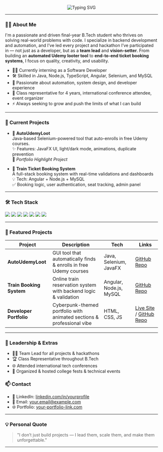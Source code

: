 <!-- Centered Typing SVG -->
<p align="center">
  <img src="https://readme-typing-svg.demolab.com?font=Fira+Code&size=24&pause=1000&center=true&vCenter=true&width=500&lines=Hi+I'm+Sreedhar+%F0%9F%91%8B;Backend+Dev+%7C+Team+Lead+%7C+Automation+Builder;Crafting+clean+code+and+real-world+projects+daily" alt="Typing SVG" />
</p>

---

### 👨‍💻 About Me

I'm a passionate and driven final-year B.Tech student who thrives on solving real-world problems with code. I specialize in backend development and automation, and I’ve led every project and hackathon I’ve participated in — not just as a developer, but as a **team lead** and **vision-setter**. From building an **automated Udemy looter tool** to **end-to-end ticket booking systems**, I focus on quality, creativity, and usability.

- 🧑‍💻 Currently interning as a Software Developer
- 🛠️ Skilled in Java, Node.js, TypeScript, Angular, Selenium, and MySQL
- 🎯 Passionate about automation, system design, and developer experience
- 🏅 Class representative for 4 years, international conference attendee, event organizer
- ⚡ Always seeking to grow and push the limits of what I can build

---

### 🔭 Current Projects

- 🚀 **AutoUdemyLoot**  
  Java-based Selenium-powered tool that auto-enrolls in free Udemy courses.  
  ✨ Features: JavaFX UI, light/dark mode, animations, duplicate prevention  
  📌 *Portfolio Highlight Project*

- 🚆 **Train Ticket Booking System**  
  A full-stack booking system with real-time validations and dashboards  
  💡 Tech: Angular + Node.js + MySQL  
  ✅ Booking logic, user authentication, seat tracking, admin panel

---

### 🛠️ Tech Stack

<p>
  <img src="https://img.shields.io/badge/Java-%23ED8B00.svg?style=flat&logo=openjdk&logoColor=white" />
  <img src="https://img.shields.io/badge/Node.js-%23339933.svg?style=flat&logo=node.js&logoColor=white" />
  <img src="https://img.shields.io/badge/JavaScript-%23F7DF1E.svg?style=flat&logo=javascript&logoColor=black" />
  <img src="https://img.shields.io/badge/TypeScript-%23007ACC.svg?style=flat&logo=typescript&logoColor=white" />
  <img src="https://img.shields.io/badge/Angular-DD0031?style=flat&logo=angular&logoColor=white" />
  <img src="https://img.shields.io/badge/MySQL-%2300f.svg?style=flat&logo=mysql&logoColor=white" />
  <img src="https://img.shields.io/badge/Selenium-43B02A?style=flat&logo=selenium&logoColor=white" />
</p>

---

### 📂 Featured Projects

| Project | Description | Tech | Links |
|--------|-------------|------|-------|
| **AutoUdemyLoot** | GUI tool that automatically finds & enrolls in free Udemy courses | Java, Selenium, JavaFX | [GitHub Repo](https://github.com/YOUR_USERNAME/AutoUdemyLoot) |
| **Train Booking System** | Online train reservation system with backend logic & validation | Angular, Node.js, MySQL | [GitHub Repo](https://github.com/YOUR_USERNAME/TrainBookingSystem) |
| **Developer Portfolio** | Cyberpunk-themed portfolio with animated sections & professional vibe | HTML, CSS, JS | [Live Site](https://your-portfolio-link.com) / [GitHub Repo](https://github.com/YOUR_USERNAME/portfolio) |

---

### 🧠 Leadership & Extras

- 🧑‍🏫 Team Lead for all projects & hackathons
- 🏆 Class Representative throughout B.Tech
- 🌐 Attended international tech conferences
- 🎤 Organized & hosted college fests & technical events



### 📫 Contact

- 💼 LinkedIn: [linkedin.com/in/yourprofile](https://linkedin.com/in/yourprofile)
- 📧 Email: your.email@example.com
- 🌐 Portfolio: [your-portfolio-link.com](https://your-portfolio-link.com)

---

### 💡 Personal Quote

> "I don’t just build projects — I lead them, scale them, and make them unforgettable."

---

